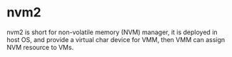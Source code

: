 # nvm2
nvm2 is short for non-volatile memory (NVM) manager, it is deployed in host OS, and provide a virtual char device for VMM, then VMM can assign NVM resource to VMs.
